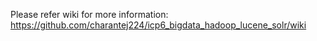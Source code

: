 Please refer wiki for more information:
https://github.com/charantej224/icp6_bigdata_hadoop_lucene_solr/wiki
